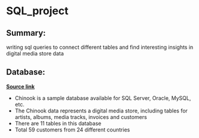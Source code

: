 # SQL_project
## Summary:
writing sql queries to connect different tables and find interesting insights in digital media store data

## Database:
__[Source link](https://github.com/lerocha/chinook-database)__

* Chinook is a sample database available for SQL Server, Oracle, MySQL, etc.
* The Chinook data represents a digital media store, including tables for artists, albums, media tracks, invoices and customers
* There are 11 tables in this database
* Total 59 customers from 24 different countries
